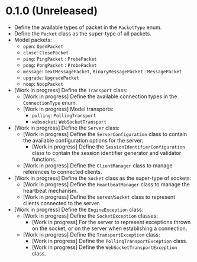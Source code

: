 # 0.1.0 (Unreleased)

- Define the available types of packet in the `PacketType` enum.
- Define the `Packet` class as the super-type of all packets.
- Model packets:
  - `open`: `OpenPacket`
  - `close`: `ClosePacket`
  - `ping`: `PingPacket` : `ProbePacket`
  - `pong`: `PongPacket` : `ProbePacket`
  - `message`: `TextMessagePacket`, `BinaryMessagePacket` : `MessagePacket`
  - `upgrade`: `UpgradePacket`
  - `noop`: `NoopPacket`
- [Work in progress] Define the `Transport` class:
  - [Work in progress] Define the available connection types in the
    `ConnectionType` enum.
  - [Work in progress] Model transports:
    - `polling`: `PollingTransport`
    - `websocket`: `WebSocketTransport`
- [Work in progress] Define the `Server` class:
  - [Work in progress] Define the `ServerConfiguration` class to contain the
    available configuration options for the server:
    - [Work in progress] Define the `SessionIdentifierConfiguration` class to
      contain the session identifier generator and validator functions.
  - [Work in progress] Define the `ClientManager` class to manage references to
    connected clients.
- [Work in progress] Define the `Socket` class as the super-type of sockets:
  - [Work in progress] Define the `HeartbeatManager` class to manage the
    heartbeat mechanism.
  - [Work in progress] Define the server/`Socket` class to represent clients
    connected to the server.
- [Work in progress] Define the `EngineException` class:
  - [Work in progress] Define the `SocketException` classes:
    - [Work in progress] For the server to represent exceptions thrown on the
      socket, or on the server when establishing a connection.
  - [Work in progress] Define the `TransportException` class:
    - [Work in progress] Define the `PollingTransportException` class.
    - [Work in progress] Define the `WebSocketTransportException` class.
